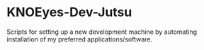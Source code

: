 # KNOEyes-Dev-Jutsu
Scripts for setting up a new development machine by automating installation of my preferred applications/software.
